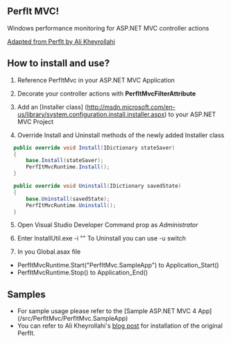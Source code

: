 ## PerfIt MVC!

Windows performance monitoring for ASP.NET MVC controller actions

[Adapted from PerfIt by Ali Kheyrollahi](https://github.com/aliostad/PerfIt)

## How to install and use?
1. Reference PerfItMvc in your ASP.NET MVC Application

2. Decorate your controller actions with __PerfItMvcFilterAttribute__

3. Add an [Installer class] (http://msdn.microsoft.com/en-us/library/system.configuration.install.installer.aspx) to your ASP.NET MVC Project

4. Override Install and Uninstall methods of the newly added Installer class
```c#
  public override void Install(IDictionary stateSaver)
  {
	  base.Install(stateSaver);
	  PerfItMvcRuntime.Install();
  }

  public override void Uninstall(IDictionary savedState)
  {
	  base.Uninstall(savedState);
	  PerfItMvcRuntime.Uninstall();
  }
```

5. Open Visual Studio Developer Command prop as _Administrator_

6. Enter InstallUtil.exe -i "<Path to your ASP.NET MVC app DLL>" 
To Uninstall you can use -u switch

7. In you Global.asax file 
 * PerfItMvcRuntime.Start("PerfItMvc.SampleApp") to Application_Start()
 * PerfItMvcRuntime.Stop() to Application_End()

## Samples
* For sample usage please refer to the [Sample ASP.NET MVC 4 App] (/src/PerfItMvc/PerfItMvc.SampleApp)
* You can refer to Ali Kheyrollahi's [blog post](http://byterot.blogspot.co.uk/2013/04/Monitor-your-ASP-NET-Web-API-application-using-your-own-custom-counters.html) for installation of the original PerfIt.
